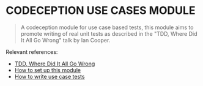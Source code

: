 # CODECEPTION USE CASES MODULE

> A codeception module for use case based tests, this module aims to promote writing of real unit tests as described in the "TDD, Where Did It All Go Wrong" talk by Ian Cooper.

Relevant references:

* [TDD, Where Did It All Go Wrong](https://www.youtube.com/watch?v=EZ05e7EMOLM&ab_channel=DevTernityConference)
* [How to set up this module](?)
* [How to write use case tests](?)
